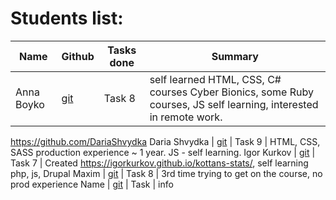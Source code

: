 # Students list:

Name      | Github | Tasks done | Summary
----------|--------|---------|---------
Anna Boyko| [git](https://github.com/Boyko-Anna) | Task 8 | self learned HTML, CSS, C# courses Cyber Bionics, some Ruby courses, JS self learning, interested in remote work.
https://github.com/DariaShvydka
Daria Shvydka | [git](https://github.com/DariaShvydka) | Task 9  | HTML, CSS, SASS production experience ~ 1 year. JS - self learning.
Igor Kurkov | [git](https://github.com/IgorKurkov) | Task 7 | Created https://igorkurkov.github.io/kottans-stats/, self learning php, js, Drupal
Maxim | [git](https://github.com/cidre) | Task 8 | 3rd time trying to get on the course, no prod experience
Name | [git]() | Task  | info
